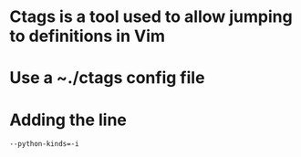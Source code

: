 # Ctags is a tool used to allow jumping to definitions in Vim 
# Use a ~./ctags config file
# Adding the line 
```
--python-kinds=-i
```
